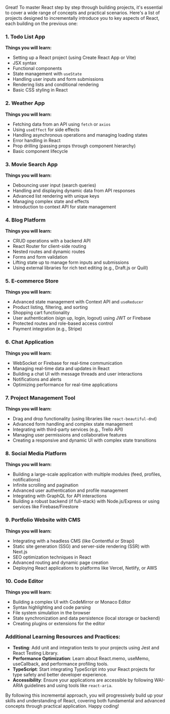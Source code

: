 Great! To master React step by step through building projects, it's essential to cover a wide range of concepts and practical scenarios. Here's a list of projects designed to incrementally introduce you to key aspects of React, each building on the previous one:

### 1. **Todo List App**

**Things you will learn:**

- Setting up a React project (using Create React App or Vite)
- JSX syntax
- Functional components
- State management with `useState`
- Handling user inputs and form submissions
- Rendering lists and conditional rendering
- Basic CSS styling in React

### 2. **Weather App**

**Things you will learn:**

- Fetching data from an API using `fetch` or `axios`
- Using `useEffect` for side effects
- Handling asynchronous operations and managing loading states
- Error handling in React
- Prop drilling (passing props through component hierarchy)
- Basic component lifecycle

### 3. **Movie Search App**

**Things you will learn:**

- Debouncing user input (search queries)
- Handling and displaying dynamic data from API responses
- Advanced list rendering with unique keys
- Managing complex state and effects
- Introduction to context API for state management

### 4. **Blog Platform**

**Things you will learn:**

- CRUD operations with a backend API
- React Router for client-side routing
- Nested routes and dynamic routes
- Forms and form validation
- Lifting state up to manage form inputs and submissions
- Using external libraries for rich text editing (e.g., Draft.js or Quill)

### 5. **E-commerce Store**

**Things you will learn:**

- Advanced state management with Context API and `useReducer`
- Product listing, filtering, and sorting
- Shopping cart functionality
- User authentication (sign up, login, logout) using JWT or Firebase
- Protected routes and role-based access control
- Payment integration (e.g., Stripe)

### 6. **Chat Application**

**Things you will learn:**

- WebSocket or Firebase for real-time communication
- Managing real-time data and updates in React
- Building a chat UI with message threads and user interactions
- Notifications and alerts
- Optimizing performance for real-time applications

### 7. **Project Management Tool**

**Things you will learn:**

- Drag and drop functionality (using libraries like `react-beautiful-dnd`)
- Advanced form handling and complex state management
- Integrating with third-party services (e.g., Trello API)
- Managing user permissions and collaborative features
- Creating a responsive and dynamic UI with complex state transitions

### 8. **Social Media Platform**

**Things you will learn:**

- Building a large-scale application with multiple modules (feed, profiles, notifications)
- Infinite scrolling and pagination
- Advanced user authentication and profile management
- Integrating with GraphQL for API interactions
- Building a robust backend (if full-stack) with Node.js/Express or using services like Firebase/Firestore

### 9. **Portfolio Website with CMS**

**Things you will learn:**

- Integrating with a headless CMS (like Contentful or Strapi)
- Static site generation (SSG) and server-side rendering (SSR) with Next.js
- SEO optimization techniques in React
- Advanced routing and dynamic page creation
- Deploying React applications to platforms like Vercel, Netlify, or AWS

### 10. **Code Editor**

**Things you will learn:**

- Building a complex UI with CodeMirror or Monaco Editor
- Syntax highlighting and code parsing
- File system simulation in the browser
- State synchronization and data persistence (local storage or backend)
- Creating plugins or extensions for the editor

### Additional Learning Resources and Practices:

- **Testing**: Add unit and integration tests to your projects using Jest and React Testing Library.
- **Performance Optimization**: Learn about React.memo, useMemo, useCallback, and performance profiling tools.
- **TypeScript**: Start integrating TypeScript into your React projects for type safety and better developer experience.
- **Accessibility**: Ensure your applications are accessible by following WAI-ARIA guidelines and using tools like `react-aria`.

By following this incremental approach, you will progressively build up your skills and understanding of React, covering both fundamental and advanced concepts through practical application. Happy coding!
